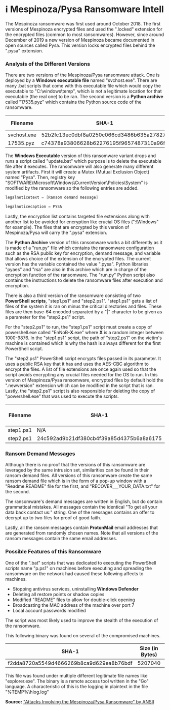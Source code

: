 # ℹ Mespinoza/Pysa Ransomware Intell

The Mespinoza ransomware was first used around October 2018. The first versions of Mespinoza encrypted files and used the ".locked" extension for the encrypted files (common to most ransomwares). However, since around December of 2019 a new version of Mespinoza became documented in open sources called Pysa. This version locks encrypted files behind the ".pysa" extension.

### Analysis of the Different Versions

There are two versions of the Mespinoza/Pysa ransomware attack. One is deployed by a **Windows executable file** named "svchost.exe". There are many .bat scripts that come with this executable file which would copy the executable to "C:\windows\temp", which is not a legitimate location for that executable (the real one) to be ran. The second version is a **Python archive** called "17535.pyz" which contains the Python source code of the ransomware.

| Filename    | SHA-1                                    | Size (in Bytes) |
| ----------- | ---------------------------------------- | --------------- |
| svchost.exe | 52b2fc13ec0dbf8a0250c066cd3486b635a27827 | 516608          |
| 17535.pyz   | c74378a93806628b62276195f9657487310a96fd | 279590          |

The **Windows Executable** version of this ransomware variant drops and runs a script called "update.bat" which purpose is to delete the executable file after it executes. The ransomware will also generate many different system artifacts. First it will create a Mutex (Mutual Exclusion Object) named "Pysa". Then, registry key "SOFTWARE\Microsoft\Windows\CurrentVersion\Policies\System" is modified by the ransomware so the following entries are added.

```powershell
legalnoticetext = [Ransom demand message]

legalnoticecaption = PYSA
```

Lastly, the encryption list contains targeted file extensions along with another list to be avoided for encryption like crucial OS files (":\Windows" for example). The files that are encrypted by this version of Mespinoza/Pysa will carry the ".pysa" extension.

The **Python Archive** version of this ransomware works a bit differently as it is made of a "run.py" file which contains the ransomware configuration such as the RSA public key for encryption, demand message, and variable that allows choice of the extension of the encrypted files. The current version has the variable contained the value ".pysa". Python libraries "pyaes" and "rsa" are also in this archive which are in charge of the encryption function of the ransomware. The "run.py" Python script also contains the instructions to delete the ransomware files after execution and encryption.

There is also a third version of the ransomware consisting of two **PowerShell scripts**, "step1.ps1" and "step2.ps1". "step1.ps1" gets a list of files of the system it is ran on minus the critical directories and files. These files are then base-64 encoded separated by a "|" character to be given as a parameter for the "step2.ps1" script.

For the "step2.ps1" to run, the "step1.ps1" script must create a copy of powershell.exe called "EnNoB-**X**.exe" where **X** is a random integer between 1000-9876. In the "step1.ps1" script, the path of "step2.ps1" on the victim's machine is contained which is why the hash is always different for the first PowerShell script.

The "step2.ps1" PowerShell script encrypts files passed in its parameter. It uses a public RSA key that it has and uses the AES-CBC algorithm to encrypt the files. A list of file extensions are once again used so that the script avoids encrypting any crucial files needed for the OS to run. In this version of Mespinoza/Pysa ransomware, encrypted files by default hold the ".newversion" extension which can be modified in the script that is ran. Lastly, the "step2.ps1" script is also responsible for deleting the copy of "powershell.exe" that was used to execute the scripts.

| Filename  | SHA-1                                    | Size (in Bytes) |
| --------- | ---------------------------------------- | --------------- |
| step1.ps1 | N/A                                      | 12066           |
| step2.ps1 | 24c592ad9b21df380cb4f39a85d4375b6a8a6175 | 4869            |

### Ransom Demand Messages

Although there is no proof that the versions of this ransomware are leveraged by the same intrusion set, similarities can be found in their ransom demand files. All versions of this ransomware create the same ransom demand file which is in the form of a pop-up window with a "Readme.README" file for the first, and "RECOVER_\__YOUR\_DATA.txt" for the second.

The ransomware's demand messages are written in English, but do contain grammatical mistakes. All messages contain the identical "To get all your data back contact us:" string. One of the messages contains an offer to decrypt up to two files for proof of good faith.

Lastly, all the ransom messages contain **ProtonMail** email addresses that are generated from randomly chosen names. Note that all versions of the ransom messages contain the same email addresses.&#x20;

### Possible Features of this Ransomware

One of the ".bat" scripts that was dedicated to executing the PowerShell scripts name "p.ps1" on machines before executing and spreading the ransomware on the network had caused these following affects to machines.

* Stopping antivirus services, uninstalling **Windows Defender**
* Deleting all restore points or shadow copies
* Modified "README" files to allow for double-click opening
* Broadcasting the MAC address of the machine over port 7
* Local account passwords modified

The script was most likely used to improve the stealth of the execution of the ransomware.

This following binary was found on several of the compromised machines.

| SHA-1                                    | Size (in Bytes) |   |
| ---------------------------------------- | --------------- | - |
| f2dda8720a5549d4666269b8ca9d629ea8b76bdf | 5207040         |   |

This file was found under multiple different legitimate file names like "explorer.exe". The binary is a remote access tool written in the "Go" language. A characteristic of this is the logging in plaintext in the file "%TEMP%\hlog.log"

**Source:** ["Attacks Involving the Mespinoza/Pysa Ransomware" by ANSII](https://www.cert.ssi.gouv.fr/uploads/CERTFR-2020-CTI-003.pdf)
